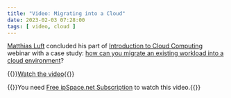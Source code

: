 ```yaml
---
title: "Video: Migrating into a Cloud"
date: 2023-02-03 07:28:00
tags: [ video, cloud ]
---
```

[Matthias Luft](https://www.ipspace.net/Author:Matthias_Luft) concluded his part of [Introduction to Cloud Computing](https://www.ipspace.net/Introduction_to_Cloud_Computing) webinar with a case study: [how can you migrate an existing workload into a cloud environment](https://my.ipspace.net/bin/get/Cloud101/6.2%20-%20Case%20Study%20-%20Migrating%20into%20Cloud.mp4?doccode=Cloud101)?

{{<jump>}}[Watch the video](https://my.ipspace.net/bin/get/Cloud101/6.2%20-%20Case%20Study%20-%20Migrating%20into%20Cloud.mp4?doccode=Cloud101){{</jump>}}

{{<note free>}}You need [Free ipSpace.net Subscription](https://www.ipspace.net/Subscription/Free) to watch this video.{{</note>}}
